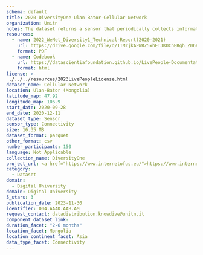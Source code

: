 ```yaml
---
schema: default
title: 2020-DiversityOne-Ulan Bator-Cellular Network
organization: Unitn
notes: The dataset returns a sensor that periodically collects information about the cellular networks (name, id, type) the smartphone is connected to. It is part of Wenet Diversity 1 data collection, which contains data about the everyday life activities of students coming from 8 different universities located in China, Denmark, India, Italy, Mexico, Mongolia, Paraguay and UK. The data were collected via questionnaires, data coming from 27 smartphone sensors associated to thousand self-reported annotations over a period of 4 weeks.
resources:
  - name: 2022_WeNet_Diversity1_Technical-Report(2020-2021)
    url: https://drive.google.com/file/d/1TMrjkAEWRZ5xhETJKOCnERgh_Z06PO2E/view?usp=drive_link
    format: PDF
  - name: Codebook
    url: https://datascientiafoundation.github.io/LivePeople-Documentation/codebooks/2020_DV1_Ulan-Bator_cellularnetwork.html
    format: html
license: >-
 ./../../resources/2023LivePeopleLicense.html
dataset_name: Cellular Network
location: Ulan-Bator (Mongolia)
latitude_map: 47.92
longitude_map: 106.9
start_date: 2020-09-28
end_date: 2020-12-11
dataset_type: Sensor
sensor_type: Connectivity
size: 16.35 MB
dataset_format: parquet
other_format: csv
number_participants: 150
language: Not Applicable
collection_name: DiversityOne
project_url: <a href="https://www.internetofus.eu/">https://www.internetofus.eu/</a>
category: 
  - Dataset
domain: 
  - Digital University
domain: Digital University
5_stars: 3
publication_date: 2023-11-30
identifier: 004.AAAD.AAB.AM
request_contact: datadistribution.knowdive@unitn.it
component_dataset_link: 
duration_facet: "2-6 months"
location_facet: Mongolia
location_continent_facet: Asia
data_type_facet: Connectivity
---
```

